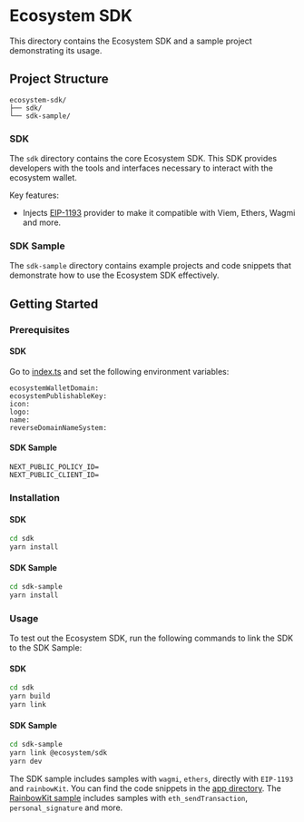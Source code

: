 # Ecosystem SDK

This directory contains the Ecosystem SDK and a sample project demonstrating its usage.

## Project Structure

```
ecosystem-sdk/
├── sdk/
└── sdk-sample/
```

### SDK

The `sdk` directory contains the core Ecosystem SDK. This SDK provides developers with the tools and interfaces necessary to interact with the ecosystem wallet.

Key features:
- Injects [EIP-1193](https://eips.ethereum.org/EIPS/eip-1193) provider to make it compatible with Viem, Ethers, Wagmi and more.

### SDK Sample

The `sdk-sample` directory contains example projects and code snippets that demonstrate how to use the Ecosystem SDK effectively.

## Getting Started

### Prerequisites

#### SDK

Go to [index.ts](./sdk/src/index.ts) and set the following environment variables:
```
ecosystemWalletDomain:
ecosystemPublishableKey:
icon:
logo:
name:
reverseDomainNameSystem:
```

#### SDK Sample

```.env
NEXT_PUBLIC_POLICY_ID=
NEXT_PUBLIC_CLIENT_ID=
```

### Installation

#### SDK

```bash
cd sdk
yarn install
```

#### SDK Sample

```bash
cd sdk-sample
yarn install
```

### Usage

To test out the Ecosystem SDK, run the following commands to link the SDK to the SDK Sample:

#### SDK

```bash
cd sdk
yarn build
yarn link
```

#### SDK Sample

```bash
cd sdk-sample
yarn link @ecosystem/sdk
yarn dev
```

The SDK sample includes samples with `wagmi`, `ethers`, directly with `EIP-1193` and `rainbowKit`. You can find the code snippets in the [app directory](./sdk-sample/app/).
The [RainbowKit sample](./sdk-sample/app/connect-with-rainbow/) includes samples with `eth_sendTransaction`, `personal_signature` and more.